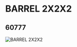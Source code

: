 # BARREL 2X2X2
## 60777
![BARREL 2X2X2](https://lc-www-live-s.legocdn.com/media/bricks/5/2/4580904.jpg)